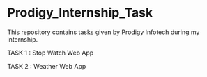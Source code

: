 # Prodigy_Internship_Task


This repository contains tasks given by Prodigy Infotech during my internship.





TASK 1 : Stop Watch Web App





TASK 2 : Weather Web App

